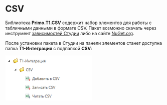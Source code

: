 # CSV
Библиотека **Primo.T1.CSV** содержит набор элементов для работы с табличными данными в формате CSV. Пакет возможно скачать через инструмент [зависимостей Студии](https://docs.primo-rpa.ru/primo-rpa/primo-studio/projects/manage-dependencies) либо на сайте [NuGet.org](https://www.nuget.org/packages/Primo.T1.Csv).

После установки пакета в Студии на панели элементов станет доступна папка **Т1-Интеграция** с подпапкой **CSV**:

![](../../../../resources/activities/extra/t1/csv/csv-in-panel-2.png)
